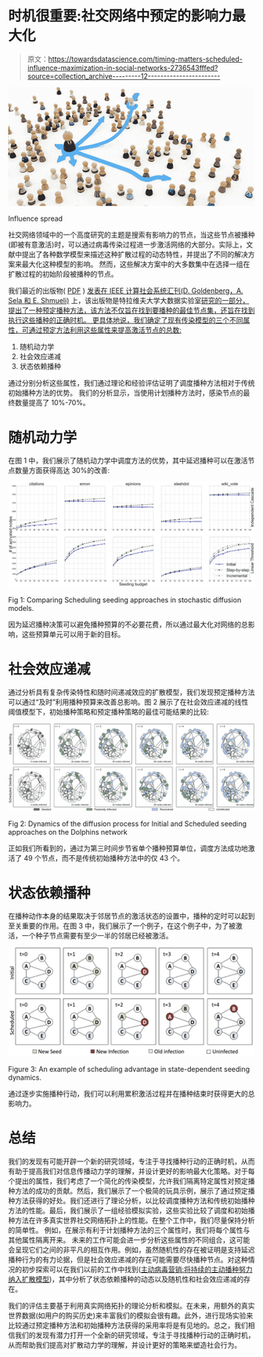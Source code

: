 # 时机很重要:社交网络中预定的影响力最大化

> 原文：<https://towardsdatascience.com/timing-matters-scheduled-influence-maximization-in-social-networks-2736543fffed?source=collection_archive---------12----------------------->

![](img/02f4b94dcfc14487429372ebfd808471.png)

Influence spread

社交网络领域中的一个高度研究的主题是搜索有影响力的节点，当这些节点被播种(即被有意激活)时，可以通过病毒传染过程进一步激活网络的大部分。实际上，文献中提出了各种数学模型来描述这种扩散过程的动态特性，并提出了不同的解决方案来最大化这种模型的影响。
然而，这些解决方案中的大多数集中在选择一组在扩散过程的初始阶段被播种的节点。

我们最近的出版物( [PDF](http://bigdatalab.tau.ac.il/wp-content/uploads/2018/07/timing-matters.pdf) ) [发表在 IEEE 计算社会系统汇刊(D. Goldenberg，A. Sela 和 E. Shmueli)](https://ieeexplore.ieee.org/document/8424548/) 上，该出版物是特拉维夫大学大数据实验室[研究的一部分，提出了一种预定播种方法，该方法不仅旨在找到要播种的最佳节点集，还旨在找到执行这些播种的正确时机。
更具体地说，我们确定了现有传染模型的三个不同属性，可通过预定方法利用这些属性来提高激活节点的总数:](http://bigdatalab.tau.ac.il/)

1.  随机动力学
2.  社会效应递减
3.  状态依赖播种

通过分别分析这些属性，我们通过理论和经验评估证明了调度播种方法相对于传统初始播种方法的优势。
我们的分析显示，当使用计划播种方法时，感染节点的最终数量提高了 10%-70%。

# 随机动力学

在图 1 中，我们展示了随机动力学中调度方法的优势，其中延迟播种可以在激活节点数量方面获得高达 30%的改善:

![](img/168b660aff9ffac902cc52fc6e336e44.png)

Fig 1: Comparing Scheduling seeding approaches in stochastic diffusion models.

因为延迟播种决策可以避免播种预算的不必要花费，所以通过最大化对网络的总影响，这些预算单元可以用于新的目标。

# 社会效应递减

通过分析具有复杂传染特性和随时间递减效应的扩散模型，我们发现预定播种方法可以通过“及时”利用播种预算来改善总影响。图 2 展示了在社会效应递减的线性阈值模型下，初始播种策略和预定播种策略的最佳可能结果的比较:

![](img/b3a2eada706988947b7205cb904231d5.png)

Fig 2: Dynamics of the diffusion process for Initial and Scheduled seeding approaches on the Dolphins network

正如我们所看到的，通过为第三时间步节省单个播种预算单位，调度方法成功地激活了 49 个节点，而不是传统初始播种方法中的仅 43 个。

# 状态依赖播种

在播种动作本身的结果取决于邻居节点的激活状态的设置中，播种的定时可以起到至关重要的作用。在图 3 中，我们展示了一个例子，在这个例子中，为了被激活，一个种子节点需要有至少一半的邻居已经被激活。

![](img/111b352bd918c7b518abdc31c55b41ca.png)

Figure 3: An example of scheduling advantage in state-dependent seeding dynamics.

通过逐步实施播种行动，我们可以利用累积激活过程并在播种结束时获得更大的总影响力。

# 总结

我们的发现有可能开辟一个新的研究领域，专注于寻找播种行动的正确时机，从而有助于提高我们对信息传播动力学的理解，并设计更好的影响最大化策略。对于每个提出的属性，我们考虑了一个简化的传染模型，允许我们隔离特定属性对预定播种方法的成功的贡献。然后，我们展示了一个极简的玩具示例，展示了通过预定播种方法获得的好处。我们还进行了理论分析，以比较调度播种方法和传统初始播种方法的性能。最后，我们展示了一组经验模拟实验，这些实验比较了调度和初始播种方法在许多真实世界社交网络拓扑上的性能。在整个工作中，我们尽量保持分析的简单性。
例如，在展示有利于计划播种方法的三个属性时，我们将每个属性与其他属性隔离开来。
未来的工作可能会进一步分析这些属性的不同组合，这可能会呈现它们之间的非平凡的相互作用。例如，虽然随机性的存在被证明是支持延迟播种行为的有力论据，但是社会效应递减的存在可能需要尽快播种节点。对这种情况的初步探索可以在我们以前的工作中找到([主动病毒营销:将持续的主动播种努力纳入扩散模型](https://medium.com/@dimgold/incorporating-continuous-active-viral-marketing-by-using-cambridge-analytica-concepts-75f1d845628c))，其中分析了状态依赖播种的动态以及随机性和社会效应递减的存在。

我们的评估主要基于利用真实网络拓扑的理论分析和模拟。在未来，用额外的真实世界数据(如用户的购买历史)来丰富我们的模拟会很有趣。此外，进行现场实验来比较通过预定播种方法和初始播种方法获得的采用率将是有见地的。总之，我们相信我们的发现有潜力打开一个全新的研究领域，专注于寻找播种行动的正确时机，从而帮助我们提高对扩散动力学的理解，并设计更好的策略来塑造社会行为。